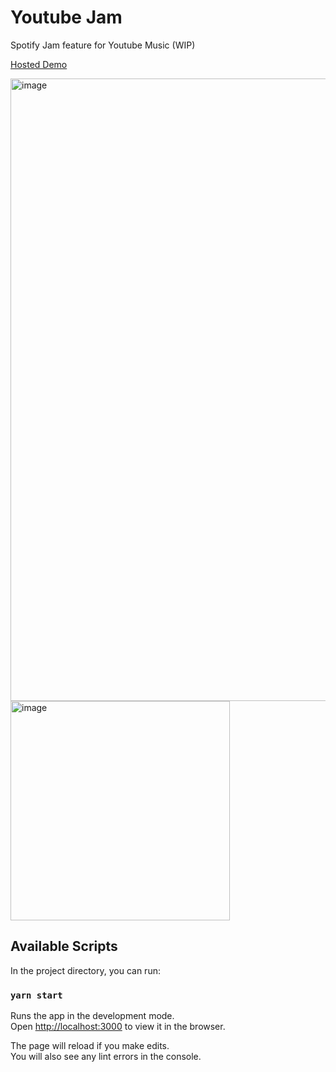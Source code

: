 # Youtube Jam

Spotify Jam feature for Youtube Music (WIP)

[Hosted Demo](https://yt-music-group-session.netlify.app)

<img width="996" alt="image" src="https://github.com/user-attachments/assets/4d2194b6-ec62-4917-af4c-998a63631629" />

<img width="351" alt="image" src="https://github.com/user-attachments/assets/e8b5c2b1-e216-4d1b-a506-fb53606dca8c" />



## Available Scripts

In the project directory, you can run:

### `yarn start`

Runs the app in the development mode.\
Open [http://localhost:3000](http://localhost:3000) to view it in the browser.

The page will reload if you make edits.\
You will also see any lint errors in the console.

